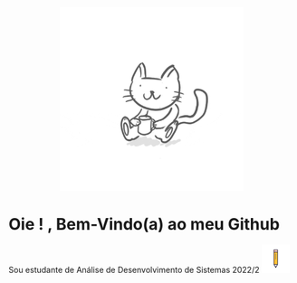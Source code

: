 <p align="center">
<img src = "gatcoffee.gif" width = "325px">
</p>

# Oie ! , Bem-Vindo(a) ao meu Github 
Sou estudante de Análise de Desenvolvimento de Sistemas 2022/2 <img src = "35-edit-lineal.gif" width = "50px">
